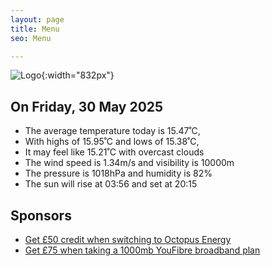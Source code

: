 ```yaml
---
layout: page
title: Menu
seo: Menu

---
```


![Logo](/images/logo.jpg){:width="832px"}

<!-- weather_marker starts -->
## On Friday, 30 May 2025

- The average temperature today is 15.47˚C,
- With highs of 15.95˚C and lows of 15.38˚C,
- It may feel like 15.21˚C with overcast clouds
- The wind speed is 1.34m/s and visibility is 10000m
- The pressure is 1018hPa and humidity is 82%
- The sun will rise at 03:56 and set at 20:15

<!-- weather_marker ends -->

## Sponsors

- [Get £50 credit when switching to Octopus Energy](https://bit.ly/3oD1nnS)
- [Get £75 when taking a 1000mb YouFibre broadband plan](https://aklam.io/91zWhU?)
